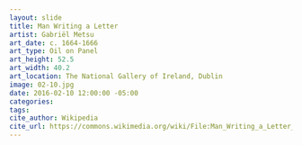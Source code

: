 ```yaml
---
layout: slide
title: Man Writing a Letter
artist: Gabriël Metsu
art_date: c. 1664-1666
art_type: Oil on Panel
art_height: 52.5
art_width: 40.2
art_location: The National Gallery of Ireland, Dublin
image: 02-10.jpg
date: 2016-02-10 12:00:00 -05:00
categories:
tags:
cite_author: Wikipedia
cite_url: https://commons.wikimedia.org/wiki/File:Man_Writing_a_Letter_by_Gabri%C3%ABl_Metsu.jpg
---
```

